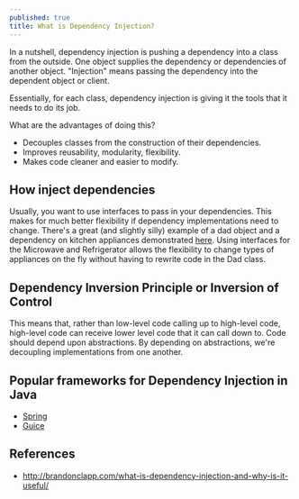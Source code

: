 ```yaml
---
published: true
title: What is Dependency Injection?
---
```

In a nutshell, dependency injection is pushing a dependency into a class from the outside. One object supplies the dependency or dependencies of another object. "Injection" means passing the dependency into the dependent object or client.

Essentially, for each class, dependency injection is giving it the tools that it needs to do its job.

What are the advantages of doing this?
- Decouples classes from the construction of their dependencies.
- Improves reusability, modularity, flexibility.
- Makes code cleaner and easier to modify.

## How inject dependencies

Usually, you want to use interfaces to pass in your dependencies. This makes for much better flexibility if dependency implementations need to change. There's a great (and slightly silly) example of a dad object and a dependency on kitchen appliances demonstrated [here](http://brandonclapp.com/what-is-dependency-injection-and-why-is-it-useful/). Using interfaces for the Microwave and Refrigerator allows the flexibility to change types of appliances on the fly without having to rewrite code in the Dad class.

## Dependency Inversion Principle or Inversion of Control

This means that, rather than low-level code calling up to high-level code, high-level code can receive lower level code that it can call down to. 
Code should depend upon abstractions. By depending on abstractions, we're decoupling implementations from one another.

## Popular frameworks for Dependency Injection in Java

- [Spring](http://www.vogella.com/tutorials/SpringDependencyInjection/article.html)
- [Guice](https://github.com/google/guice)


## References
- http://brandonclapp.com/what-is-dependency-injection-and-why-is-it-useful/